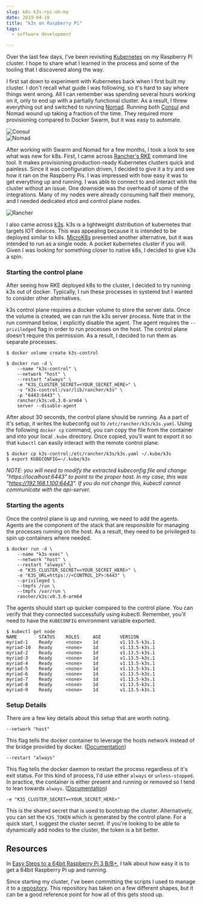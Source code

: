```yaml
---
slug: k8s-k3s-rpi-oh-my
date: 2019-04-10
title: "k3s on Raspberry Pi"
tags:
  - software development

---
```


Over the last few days, I've been revisiting [Kubernetes](https://kubernetes.io) on my Raspberry Pi cluster.
I hope to share what I learned in the process and some of the tooling that I discovered along the way.

<!--more-->

I first sat down to experiment with Kubernetes back when I first built my cluster.
I don't recall what guide I was following, so it's hard to say where things went wrong.
All I can remember was spending several hours working on it, only to end up with a partially functional cluster.
As a result, I threw everything out and switched to running [Nomad](https://www.nomadproject.io).
Running both [Consul](https://www.consul.io/) and Nomad wound up taking a fraction of the time.
They required more provisioning compared to Docker Swarm, but it was easy to automate.

<div class="row text-center">
  <div class="col-xs-12 col-sm-1"></div>
  <div class="col-xs-6 col-sm-5">
    <img title="Consul" alt="Consul" src="/statics/img/consul.png">
  </div>
  <div class="col-xs-6 col-sm-5">
    <img title="Nomad" alt="Nomad" src="/statics/img/nomad.png">
  </div>
  <div class="col-xs-12 col-sm-1"></div>
</div>
<p></p>

After working with Swarm and Nomad for a few months, I took a look to see what was new for k8s.
First, I came across [Rancher's RKE](https://github.com/rancher/rke) command line tool.
It makes provisioning production-ready Kubernetes clusters quick and painless.
Since it was configuration driven, I decided to give it a try and see how it ran on the Raspberry Pis.
I was impressed with how easy it was to get everything up and running.
I was able to connect to and interact wtih the cluster without an issue.
One downside was the overhead of some of the integrations.
Many of my nodes were already consuming half their memory, and I needed dedicated etcd and control plane nodes.

<div class="text-center">
  <img title="rancher" alt="Rancher" src="/statics/img/rancher.png">
</div>
<p></p>

I also came across [k3s](https://k3s.io/).
k3s is a lightweight distribution of kubernetes that targets IOT devices.
This was appealing because it is intended to be deployed similar to k8s.
[MicroK8s](https://microk8s.io) presented another alternative, but it was intended to run as a single node.
A pocket kubernetes cluster if you will.
Given I was looking for something closer to native k8s, I decided to give k3s a spin.

### Starting the control plane

After seeing how RKE deployed k8s to the cluster, I decided to try running k3s out of docker.
Typically, I run these processes in systemd but I wanted to consider other alternatives.

k3s control plane requires a docker volume to store the server data.
Once the volume is created, we can run the k3s server process.
Note that in the run command below, I explicitly disable the agent.
The agent requires the `--priviledged` flag in order to run processes on the host.
The control plane doesn't require this permission.
As a result, I decided to run them as separate processes.

```
$ docker volume create k3s-control

$ docker run -d \
    --name "k3s-control" \
    --network "host" \
    --restart "always" \
    -e "K3S_CLUSTER_SECRET=<YOUR_SECRET_HERE>" \
    -v "k3s-control:/var/lib/rancher/k3s" \
    -p "6443:6443" \
    rancher/k3s:v0.3.0-arm64 \
    server --disable-agent
```
<p></p>

After about 30 seconds, the control plane should be running.
As a part of it's setup, it writes the kubeconfg out to `/etc/rancher/k3s/k3s.yaml`.
Using the following `docker cp` command, you can copy the file from the container and into your local `.kube` directory.
Once copied, you'll want to export it so that `kubectl` can easily interact with the remote control plane.

```
$ docker cp k3s-control:/etc/rancher/k3s/k3s.yaml ~/.kube/k3s
$ export KUBECONFIG=~/.kube/k3s
```
<p></p>

_NOTE: you will need to modify the extracted kubeconfig file and change "https://localhost:6443" to point to the proper host._
_In my case, this was "https://192.168.1.100:6443"._
_If you do not change this, kubectl cannot communicate with the api-server._

### Starting the agents

Once the control plane is up and running, we need to add the agents.
Agents are the component of the stack that are responsible for managing the processes running on the host.
As a result, they need to be privileged to spin up containers where needed.

```
$ docker run -d \
    --name "k3s-exec" \
    --network "host" \
    --restart "always" \
    -e "K3S_CLUSTER_SECRET=<YOUR_SECRET_HERE>" \
    -e "K3S_URL=https://<CONTROL_IP>:6443" \
    --privileged \
    --tmpfs /run \
    --tmpfs /var/run \
    rancher/k3s:v0.3.0-arm64
```
<p></p>

The agents should start up quicker compared to the control plane.
You can verify that they connected successfully using kubectl.
Remember, you'll need to have the `KUBECONFIG` environment variable exported.

```
$ kubectl get node
NAME        STATUS    ROLES     AGE       VERSION
myriad-1    Ready     <none>    1d        v1.13.5-k3s.1
myriad-10   Ready     <none>    1d        v1.13.5-k3s.1
myriad-2    Ready     <none>    1d        v1.13.5-k3s.1
myriad-3    Ready     <none>    1d        v1.13.5-k3s.1
myriad-4    Ready     <none>    1d        v1.13.5-k3s.1
myriad-5    Ready     <none>    1d        v1.13.5-k3s.1
myriad-6    Ready     <none>    1d        v1.13.5-k3s.1
myriad-7    Ready     <none>    1d        v1.13.5-k3s.1
myriad-8    Ready     <none>    1d        v1.13.5-k3s.1
myriad-9    Ready     <none>    1d        v1.13.5-k3s.1
```
<p></p>

### Setup Details

There are a few key details about this setup that are worth noting.

`--network "host"`

This flag tells the docker container to leverage the hosts network instead of the bridge provided by docker.
([Documentation](https://docs.docker.com/engine/reference/run/#network-settings))

`--restart "always"`

This flag tells the docker daemon to restart the process regardless of it's exit status.
For this kind of process, I'd use either `always` or `unless-stopped`.
In practice, the container is either present and running or removed so I tend to lean towards `always`.
([Documentation](https://docs.docker.com/engine/reference/run/#restart-policies---restart))

`-e "K3S_CLUSTER_SECRET=<YOUR_SECRET_HERE>"`

This is the shared secret that is used to bootstrap the cluster.
Alternatively, you can set the `K3S_TOKEN` which is generated by the control plane.
For a quick start, I suggest the cluster secret.
If you're looking to be able to dynamically add nodes to the cluster, the token is a bit better.

## Resources
In [Easy Steps to a 64bit Raspberry Pi 3 B/B+](/blog/2019/03/17/64bit-raspberry-pi/), I talk about how easy it is to get a 64bit Raspberry Pi up and running.

Since starting my cluster, I've been committing the scripts I used to manage it to a [repository](https://github.com/mjpitz/terraform-rpi).
This repository has taken on a few different shapes, but it can be a good reference point for how all of this gets stood up.
